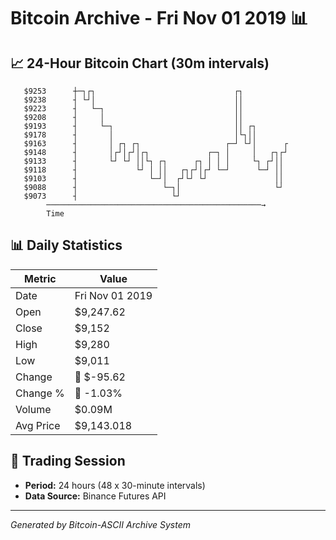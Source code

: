 # Bitcoin Archive - Fri Nov 01 2019 📊

## 📈 24-Hour Bitcoin Chart (30m intervals)

```
   $9253      ┼─┐┌┐                               ┌┐           
   $9238      ┤ └┘│                               ││           
   $9223      ┤   └─┐                             ││           
   $9208      ┤     │                             ││           
   $9193      ┤     └─┐                           ││ ┌┐        
   $9178      ┤       │                           │└┐││        
   $9163      ┤       │ ┌┐ ┌┐                   ┌─┘ └┘│      ┌ 
   $9148      ┤       │┌┘│┌┘│┌┐             ┌─┐ │     │   ┌┐┌┘ 
   $9133      ┤       └┘ └┘ ││└┐ ┌┐      ┌┐ │ │ │     └┐ ┌┘││  
   $9118      ┤             └┘ │ ││   ┌┐┌┘│┌┘ └─┘      └─┘ ││  
   $9103      ┤                └─┘│  ┌┘└┘ └┘               ││  
   $9088      ┤                   └─┐│                     └┘  
   $9073      ┤                     └┘                         
        ────────────────────────────────────────────────→
        Time
```

## 📊 Daily Statistics

| Metric | Value |
|--------|-------|
| Date | Fri Nov 01 2019 |
| Open | $9,247.62 |
| Close | $9,152 |
| High | $9,280 |
| Low | $9,011 |
| Change | 🔴 $-95.62 |
| Change % | 🔴 -1.03% |
| Volume | $0.09M |
| Avg Price | $9,143.018 |

## 📅 Trading Session

- **Period:** 24 hours (48 x 30-minute intervals)
- **Data Source:** Binance Futures API

---
*Generated by Bitcoin-ASCII Archive System*
